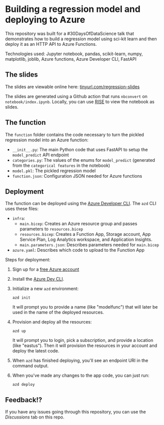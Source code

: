 # Building a regression model and deploying to Azure

This repository was built for a #30DaysOfDataScience talk that demonstrates how to build a regression model using sci-kit learn and then deploy it as an HTTP API to Azure Functions.

Technologies used: Jupyter notebook, pandas, scikit-learn, numpy, matplotlib, joblib, Azure functions, Azure Developer CLI, FastAPI

## The slides

The slides are viewable online here:
[tinyurl.com/regression-slides](https://pamelafox.github.io/regression-model-azure-demo/notebook/)

The slides are generated using a Github action that runs `nbconvert` on `notebook/index.ipynb`.
Locally, you can use [RISE](https://rise.readthedocs.io/en/stable/) to view the notebook as slides.

## The function

The `function` folder contains the code necessary to turn the pickled regression model into an Azure function:

* `__init__.py`: The main Python code that uses FastAPI to setup the `model_predict` API endpoint
* `categories.py`: The values of the enums for `model_predict` (generated from the `categorical features` in the notebook)
* `model.pkl`: The pickled regression model
* `function.json`: Configuration JSON needed for Azure functions

## Deployment

The function can be deployed using the [Azure Developer CLI](https://learn.microsoft.com/azure/developer/azure-developer-cli/overview). The `azd` CLI uses these files:

* `infra`:
  * `main.bicep`: Creates an Azure resource group and passes parameters to `resources.bicep`
  * `resources.bicep`: Creates a Function App, Storage account, App Service Plan, Log Analytics workspace, and Application Insights.
  * `main.parameters.json`: Describes parameters needed for `main.bicep`
* `azure.yaml`: Describes which code to upload to the Function App

Steps for deployment:

1. Sign up for a [free Azure account](https://azure.microsoft.com/free/)
2. Install the [Azure Dev CLI](https://learn.microsoft.com/azure/developer/azure-developer-cli/install-azd).
3. Initialize a new `azd` environment:

    ```shell
    azd init
    ```

    It will prompt you to provide a name (like "modelfunc") that will later be used in the name of the deployed resources.

4. Provision and deploy all the resources:

    ```shell
    azd up
    ```

    It will prompt you to login, pick a subscription, and provide a location (like "eastus"). Then it will provision the resources in your account and deploy the latest code.

5. When `azd` has finished deploying, you'll see an endpoint URI in the command output. 

6. When you've made any changes to the app code, you can just run:

    ```shell
    azd deploy
    ```

## Feedback!?

If you have any issues going through this repository, you can use the *Discussions* tab on this repo.



